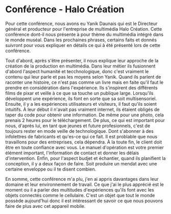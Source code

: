 # Conférence - Halo Création 
Pour cette conférence, nous avons eu Yanik Daunais qui est le Directeur général et producteur pour l'entreprise de multimédia Halo Création. Cette conférence dont-il nous présente à pour thème du multimédia intégré dans le monde muséal. Dans les prochaines phrases, certains faits et donnés suivront pour vous expliquer en détails ce qui à été présenté lors de cette conférence.  

Tout d'abord, après s'être présenter, il nous explique leur approche de la création de la production en multimédia. Dans leur métier ils fusionnent d'abord l'aspect humanité et tecchnologique, donc c'est vraiment le contenu qui leur parle et pas les moyens selon Yanik. Quand ils parlent de raconter une histoire, ce n'est pas comme un livre mais en faite qu'il faut le prendre en considération dans l'expérience. Ils s'inspirent des différents films de pixar et veille à ce que sa touche un publique large. Lorsqu'ils développent une expérience, ils font en sorte que sa soit multisensoriel. Ensuite, il y a les expériences utilisateurs et visiteurs, il faut  qu'ils soient intuitifs. À leur début il n'avait pas vraiment internet, ils étaient obligés de taper du code pour obtenir une information. De même pour une photo, cela prenais 2 heures pour le téléchargement. De plus, ce qui est important pour nous, d'après lui, en tant que jeunes et future profesionnels, c'est de toujours rester en mode veille de technologique. Dont s'abonner à des infolettres de fabricants et qu'es-ce qui ce fait. Il est problable que nous travaillons pour des entreprises, cela dépendra. À la toute fin, le client doit être en toute confiance avec vous. Le manuel d'opération est votre premier élément important, l'information de contact et donner les délais d'intervention. Enfin, pour l'aspect budjet et échantier, quand ils planifient la conception, il y a deux façon de faire. Soit produire un mendat avec une certaine enveloppe ou il te disent combien.

En somme, cette conférence m'a plu, j'en ai appris davantages dans leur domaine et leur environnement de travail. Ce que j'ai le plus apprécié est le moment ou il a parler des multitudes d'expériences qu'ils font avec les objets connectés comme le cellulaire. C'est un objet que tout le monde possède aujourd'hui donc il est intéressant de savoir ce que nous pouvons faire de plus avec cet appareil mobile. 
